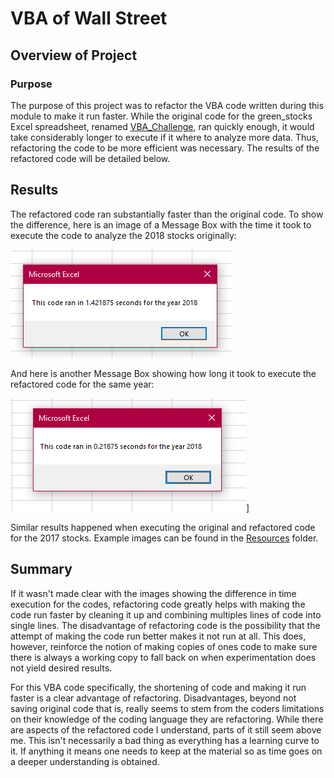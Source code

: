 # VBA of Wall Street

## Overview of Project

### Purpose

The purpose of this project was to refactor the VBA code written during this module to make it run faster. While the original code for the green_stocks Excel spreadsheet, renamed [VBA_Challenge](https://github.com/stwpf01/Stock_Analysis/blob/main/VBA_Challenge.xlsm), ran quickly enough, it would take considerably longer to execute if it where to analyze more data. Thus, refactoring the code to be more efficient was necessary. The results of the refactored code will be detailed below.

## Results

The refactored code ran substantially faster than the original code. To show the difference, here is an image of a Message Box with the time it took to execute the code to analyze the 2018 stocks originally: 

![Original Code 2018](https://github.com/stwpf01/Stock_Analysis/blob/main/Resources/VBA_Challenge_2018_NonRefactored.png) 

And here is another Message Box showing how long it took to execute the refactored code for the same year:

![Refactored Code 2018](https://github.com/stwpf01/Stock_Analysis/blob/main/Resources/VBA_Challenge_2018.png)]

Similar results happened when executing the original and refactored code for the 2017 stocks. Example images can be found in the [Resources](https://github.com/stwpf01/Stock_Analysis/tree/main/Resources) folder.



## Summary

If it wasn't made clear with the images showing the difference in time execution for the codes, refactoring code greatly helps with making the code run faster by cleaning it up and combining multiples lines of code into single lines. The disadvantage of refactoring code is the possibility that the attempt of making the code run better makes it not run at all. This does, however, reinforce the notion of making copies of ones code to make sure there is always a working copy to fall back on when experimentation does not yield desired results.

For this VBA code specifically, the shortening of code and making it run faster is a clear advantage of refactoring. Disadvantages, beyond not saving original code that is, really seems to stem from the coders limitations on their knowledge of the coding language they are refactoring. While there are aspects of the refactored code I understand, parts of it still seem above me. This isn't necessarily a bad thing as everything has a learning curve to it. If anything it means one needs to keep at the material so as time goes on a deeper understanding is obtained. 